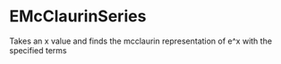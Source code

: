 # EMcClaurinSeries
Takes an x value and finds the mcclaurin representation of e^x with the specified terms
